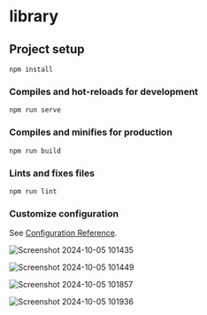# library

## Project setup
```
npm install
```

### Compiles and hot-reloads for development
```
npm run serve
```

### Compiles and minifies for production
```
npm run build
```

### Lints and fixes files
```
npm run lint
```

### Customize configuration
See [Configuration Reference](https://cli.vuejs.org/config/).


![Screenshot 2024-10-05 101435](https://github.com/user-attachments/assets/166706d7-7b70-4936-becd-eb1f019f676f)



![Screenshot 2024-10-05 101449](https://github.com/user-attachments/assets/16cc4ce0-236f-4125-9ab0-af895607ed69)


![Screenshot 2024-10-05 101857](https://github.com/user-attachments/assets/f7ec3053-f955-477d-9e4d-e65dc8024f87)


![Screenshot 2024-10-05 101936](https://github.com/user-attachments/assets/6f7b99dc-f910-48c3-9795-72b9d7996933)


